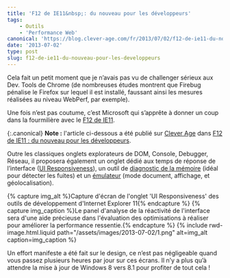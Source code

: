 ```yaml
---
title: 'F12 de IE11&nbsp;: du nouveau pour les développeurs'
tags:
    - Outils
    - 'Performance Web'
canonical: 'https://blog.clever-age.com/fr/2013/07/02/f12-de-ie11-du-nouveau-pour-les-developpeurs/'
date: '2013-07-02'
type: post
slug: f12-de-ie11-du-nouveau-pour-les-developpeurs
---
```


Cela fait un petit moment que je n’avais pas vu de challenger sérieux aux Dev. Tools de Chrome (de nombreuses études montrent que Firebug pénalise le Firefox sur lequel il est installé, faussant ainsi les mesures réalisées au niveau WebPerf, par exemple).

Une fois n’est pas coutume, c’est Microsoft qui s’apprête à donner un coup dans la fourmilière avec le [F12 de IE11](<http://msdn.microsoft.com/en-us/library/ie/bg182632(v=vs.85).aspx>).

<!-- more -->

{:.canonical}
**Note&nbsp;:** l'article ci-dessous a été publié sur [Clever Age](http://www.clever-age.com/fr/) dans [F12 de IE11&nbsp;: du nouveau pour les développeurs](https://blog.clever-age.com/fr/2013/07/02/f12-de-ie11-du-nouveau-pour-les-developpeurs/).

Outre les classiques onglets explorateurs de DOM, Console, Debugger, Réseau, il proposera également un onglet dédié aux temps de réponse de l’interface ([UI Responsiveness](<http://msdn.microsoft.com/en-us/library/ie/dn255009(v=vs.85).aspx>)), un outil de [diagnostic de la mémoire](<http://msdn.microsoft.com/en-us/library/ie/dn255003(v=vs.85).aspx>) (idéal pour détecter les fuites) et un [émulateur](<http://msdn.microsoft.com/en-us/library/ie/dn255001(v=vs.85).aspx>) (mode document, affichage, et géolocalisation).

{% capture img_alt %}Capture d'écran de l'onglet 'UI Responsiveness' des outils de développement d'Internet Explorer 11{% endcapture %}
{% capture img_caption %}Le panel d'analyse de la réactivité de l'interface sera d'une aide précieuse dans l'évaluation des optimisations à réaliser pour améliorer la performance ressentie.{% endcapture %}
{% include rwd-image.html.liquid
path="/assets/images/2013-07-02/1.png"
alt=img_alt
caption=img_caption
%}

Un effort manifeste a été fait sur le design, ce n’est pas négligeable quand vous passez plusieurs heures par jour sur ces écrans. Il n’y a plus qu’à attendre la mise à jour de Windows 8 vers 8.1 pour profiter de tout cela !
